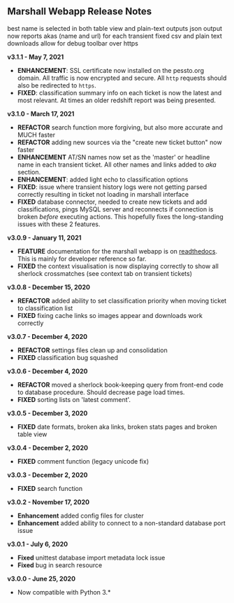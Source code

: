 
## Marshall Webapp Release Notes

best name is selected in both table view and plain-text outputs
json output now reports akas (name and url) for each transient
fixed csv and plain text downloads
allow for debug toolbar over https

**v3.1.1 - May 7, 2021**

* **ENHANCEMENT**: SSL certificate now installed on the pessto.org domain. All traffic is now encrypted and secure. All `http` requests should also be redirected to `https`.
* **FIXED**: classification summary info on each ticket is now the latest and most relevant. At times an older redshift report was being presented.

**v3.1.0 - March 17, 2021**

* **REFACTOR** search function more forgiving, but also more accurate and MUCH faster
* **REFACTOR** adding new sources via the "create new ticket button" now faster
* **ENHANCEMENT** AT/SN names now set as the 'master' or headline name in each transient ticket. All other names and links added to *aka* section.
* **ENHANCEMENT**: added light echo to classification options
* **FIXED**: issue where transient history logs were not getting parsed correctly resulting in ticket not loading in marshall interface
* **FIXED** database connector, needed to create new tickets and add classifications, pings MySQL server and reconnects if connection is broken *before* executing actions. This hopefully fixes the long-standing issues with these 2 features.

**v3.0.9 - January 11, 2021**

* **FEATURE** documentation for the marshall webapp is on [readthedocs](https://marshall-webapp.readthedocs.io/en/master/). This is mainly for developer reference so far.
* **FIXED** the context visualisation is now displaying correctly to show all sherlock crossmatches (see context tab on transient tickets)

**v3.0.8 - December 15, 2020**

* **REFACTOR** added ability to set classification priority when moving ticket to classification list
* **FIXED** fixing cache links so images appear and downloads work correctly

**v3.0.7 - December 4, 2020**

* **REFACTOR** settings files clean up and consolidation
* **FIXED** classification bug squashed

**v3.0.6 - December 4, 2020**

* **REFACTOR** moved a sherlock book-keeping query from front-end code to database procedure. Should decrease page load times.
* **FIXED** sorting lists on 'latest comment'.

**v3.0.5 - December 3, 2020**

* **FIXED** date formats, broken aka links, broken stats pages and broken table view

**v3.0.4 - December 2, 2020**

* **FIXED** comment function (legacy unicode fix)

**v3.0.3 - December 2, 2020**

* **FIXED** search function

**v3.0.2 - November 17, 2020**

* **Enhancement** added config files for cluster
* **Enhancement** added ability to connect to a non-standard database port issue

**v3.0.1 - July 6, 2020**

* **Fixed** unittest database import metadata lock issue
* **Fixed** bug in search resource

**v3.0.0 - June 25, 2020**

* Now compatible with Python 3.*
